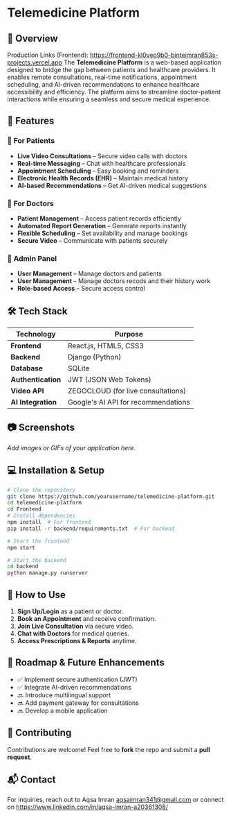 # Telemedicine Platform

## 📌 Overview
Production Links (Frontend): https://frontend-kl0veo9b0-binteimran853s-projects.vercel.app
The **Telemedicine Platform** is a web-based application designed to bridge the gap between patients and healthcare providers. It enables remote consultations, real-time notifications, appointment scheduling, and AI-driven recommendations to enhance healthcare accessibility and efficiency. The platform aims to streamline doctor-patient interactions while ensuring a seamless and secure medical experience.

## 🚀 Features
### 🔹 **For Patients**
- **Live Video Consultations** – Secure video calls with doctors
- **Real-time Messaging** – Chat with healthcare professionals
- **Appointment Scheduling** – Easy booking and reminders
- **Electronic Health Records (EHR)** – Maintain medical history
- **AI-based Recommendations** – Get AI-driven medical suggestions

### 🔹 **For Doctors**
- **Patient Management** – Access patient records efficiently
- **Automated Report Generation** – Generate reports instantly
- **Flexible Scheduling** – Set availability and manage bookings
- **Secure Video** – Communicate with patients securely

### 🔹 **Admin Panel**
- **User Management** – Manage doctors and patients
- **User Management** – Manage doctors recods and their history work
- **Role-based Access** – Secure access control

## 🛠️ Tech Stack
| Technology | Purpose |
|------------|---------|
| **Frontend** | React.js, HTML5, CSS3 |
| **Backend** | Django (Python) |
| **Database** | SQLite|
| **Authentication** | JWT (JSON Web Tokens) |
| **Video API** | ZEGOCLOUD (for live consultations) |
| **AI Integration** | Google's AI API for recommendations |

## 📷 Screenshots
_Add images or GIFs of your application here._

## 💻 Installation & Setup
```bash
# Clone the repository
git clone https://github.com/yourusername/telemedicine-platform.git
cd telemedicine-platform
cd Frontend
# Install dependencies
npm install  # For frontend
pip install -r backend/requirements.txt  # For backend

# Start the frontend
npm start

# Start the backend
cd backend
python manage.py runserver
```

## 📌 How to Use
1. **Sign Up/Login** as a patient or doctor.
2. **Book an Appointment** and receive confirmation.
3. **Join Live Consultation** via secure video.
4. **Chat with Doctors** for medical queries.
5. **Access Prescriptions & Reports** anytime.

## 📅 Roadmap & Future Enhancements
- ✅ Implement secure authentication (JWT)
- ✅ Integrate AI-driven recommendations
- 🔜 Introduce multilingual support
- 🔜 Add payment gateway for consultations
- 🔜 Develop a mobile application

## 🤝 Contributing
Contributions are welcome! Feel free to **fork** the repo and submit a **pull request**.


## 📬 Contact
For inquiries, reach out to Aqsa Imran aqsaimran341@gmail.com or connect on https://www.linkedin.com/in/aqsa-imran-a20361308/

